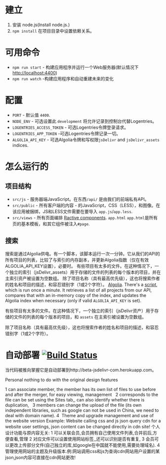# 建立

1. 安装 node.js(Install node.js.)
2. `npm install` 在项目目录中设置依赖关系。

# 可用命令

 - `npm run start` - 构建应用程序并运行一个Web服务器(默认情况下 [http://localhost:4400](http://localhost:4400))
 - `npm run watch` -构建应用程序和自动重建未来的变化

# 配置

 - `PORT` - 默认值 `4400`.
 - `NODE_ENV` - 可选设置此 `development` 将允许记录到控制台代替Logentries。
 - `LOGENTRIES_ACCESS_TOKEN` - 可选Logentries令牌登录请求。
 - `LOGENTRIES_APP_TOKEN` -可选Logentries令牌记录一切。
 - `ALGOLIA_API_KEY` - 可选Algolia令牌和写权限`jsDelivr` and `jsDelivr_assets` indices.

# 怎么运行的 

## 项目结构

 - `src/js` - 服务器端JavaScript。在东西`/api/` 是由我们的前端私有API。
 - `src/public` - 所有客户端的内容 - 的JavaScript，CSS（LESS），和图像。在该应用被捆绑，JS和LESS文件需要在要导入 `app.js`/`app.less`. 
 - `src/views` - 所有页面编排 [Ractive components](http://docs.ractivejs.org/latest/components). `app.html`  `app.html`是所有页的基本模板，和其它组件被注入`#page`.

## 搜索

搜索是通过Algolia供电。有一个脚本，该脚本运行一次一分钟。它从我们的API的所有项目的列表，比较了与索引的内存副本，并更新Algolia指数（仅在有效ALGOLIA_API_KEY设置），必要时。 有些项目有太多的文件。在这种情况下，一个独立的索引（jsDelivr_assets）用于存储的文件的列表的每个版本的项目，并在主索引资产被设置为空数组。 除了项目名称（具有最高优先级），这也将搜索作者的姓名和项目的描述，和容忍错别字（1或2个字符）。 [Algolia](https://www.algolia.com/). There's a [script](https://github.com/jsdelivr/www.jsdelivr.com/commit/8742343dc49b10201f4c5d864da221607d480a83#diff-902324592c72fe4414b0ff192977e0e3), which is run once a minute. It retrieves a list of all projects from our API, compares that with an in-memory copy of the index, and updates the Algolia index when necessary (only if valid `ALGOLIA_API_KEY` is set).

有些项目有太多的文件。在这种情况下，一个独立的索引（jsDelivr资产）用于存储的文件的列表的每个版本的项目，和 `assets` 在主索引被设置为空数组。

除了项目名称（具有最高优先级），这也将搜索作者的姓名和项目的描述，和容忍错别字（1或2个字符）。

# 自动部署 [![Build Status](https://travis-ci.org/jsdelivr/www.jsdelivr.com.svg?branch=master)](https://travis-ci.org/jsdelivr/www.jsdelivr.com)
当代码被推向掌握它是自动部署到http://beta-jsdelivr-com.herokuapp.com。




Personal nothing to do with the original design features

1 can associate member, the member has its own list of files to use before and after the merger, for easy viewing, management
  2 corresponds to the file can be set using the Sites tab,, can also identify whether there is duplication,
  3 members can change the upload of the file (its own independent libraries, such as google can not be used in China, we need to deal with domain name).
 4  Theme and upgrade management and use of the website version Example: Website calling css and js json query cdn for a website user settings, json content can be changed directly in cdn site!
个人设计功能与原内容无关:
 1 可以关联会员,会员拥有自己使用文件列表,合并前后,方便查看,管理
 2 对应文件可以设置使用网站标签,,还可以识别是否有重复,
 3 会员可以更改上传部分文件(自己独立的库,如google在中国就不能使用,需要处理域名).
 4 管理使用网站的主题及升级版本.例:网站调用css和js为查询cdn网站用户设置的某json,json内容可直接在cdn网站更改!
 

